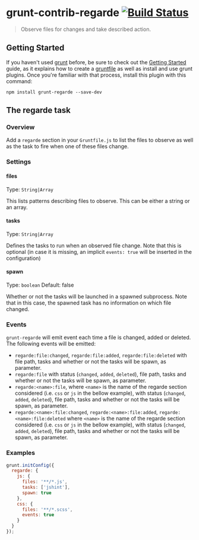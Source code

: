 # grunt-contrib-regarde [![Build Status](https://secure.travis-ci.org/yeoman/grunt-regarde.png?branch=master)](http://travis-ci.org/yeoman/grunt-regarde)

> Observe files for changes and take described action.


## Getting Started
If you haven't used [grunt][] before, be sure to check out the [Getting Started][] guide, as it explains how to create a [gruntfile][Getting Started] as well as install and use grunt plugins. Once you're familiar with that process, install this plugin with this command:

```shell
npm install grunt-regarde --save-dev
```

[grunt]: http://gruntjs.com/
[Getting Started]: https://github.com/gruntjs/grunt/blob/devel/docs/getting_started.md

## The regarde task

### Overview

Add a `regarde` section in your `Gruntfile.js` to list the files to observe as well as the task to fire when one of these files change.

### Settings

#### files
Type: `String|Array`

This lists patterns describing files to observe. This can be either a string or an array.

#### tasks
Type: `String|Array`

Defines the tasks to run when an observed file change. Note that this is optional (in case it is missing, an implicit `events: true` will be inserted in the configuration)

#### spawn
Type: `boolean`
Default: false

Whether or not the tasks will be launched in a spawned subprocess. Note that in this case, the spawned task has no information on which file changed.

### Events

`grunt-regarde` will emit event each time a file is changed, added or deleted.
The following events will be emitted:
* `regarde:file:changed`, `regarde:file:added`, `regarde:file:deleted` with file path, tasks and whether or not the tasks will be spawn, as parameter.
* `regarde:file` with status (`changed`, `added`, `deleted`), file path, tasks and whether or not the tasks will be spawn, as parameter.
* `regarde:<name>:file`, where `<name>` is the name of the regarde section considered (i.e. `css` or `js` in the bellow example), with status (`changed`, `added`, `deleted`), file path, tasks and whether or not the tasks will be spawn, as parameter.
* `regarde:<name>:file:changed`, `regarde:<name>:file:added`, `regarde:<name>:file:deleted` where `<name>` is the name of the regarde section considered (i.e. `css` or `js` in the bellow example), with status (`changed`, `added`, `deleted`), file path, tasks and whether or not the tasks will be spawn, as parameter.

### Examples
```js
grunt.initConfig({
  regarde: {
    js: {
      files: '**/*.js',
      tasks: ['jshint'],
      spawn: true
    },
    css: {
      files: '**/*.scss',
      events: true
    }
  }
});
```

